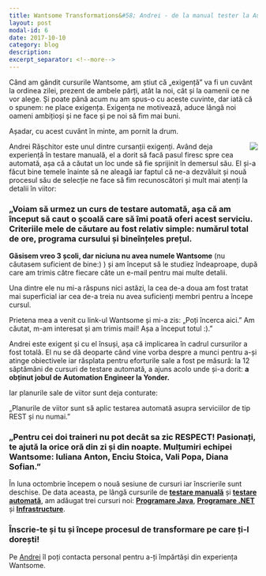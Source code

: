 ```yaml
---
title: Wantsome Transformations&#58; Andrei - de la manual tester la Automation Engineer la Yonder
layout: post
modal-id: 6
date: 2017-10-10
category: blog
description:
excerpt_separator: <!--more-->
---
```

Când am gândit cursurile Wantsome, am știut că „exigență” va fi un cuvânt la ordinea zilei, prezent de ambele părți, atât la noi, cât și la oamenii ce ne vor alege. Și poate până acum nu am spus-o cu aceste cuvinte, dar iată că o spunem: ne place exigența. Exigența ne motivează, aduce lângă noi oameni ambițioși și ne face și pe noi să fim mai buni.

Așadar, cu acest cuvânt în minte, am pornit la drum.
<!--more-->

<img src="{{ site.url }}/img/blog/andrei_raschitor.jpg" class="img-responsive img-square" align="right"/>Andrei Rășchitor este unul dintre cursanții exigenți. Având deja experiență în testare manuală, el a dorit să facă pasul firesc spre cea automată, așa că a căutat un loc unde să fie sprijinit în demersul său. El și-a făcut bine temele înainte să ne aleagă iar faptul că ne-a dezvăluit și nouă procesul său de selecție ne face să fim recunoscători și mult mai atenți la detalii în viitor:

<h3>„Voiam să urmez un curs de testare automată, așa că am început să caut o școală care să îmi poată oferi acest serviciu. Criteriile mele de căutare au fost relativ simple: numărul total de ore, programa cursului și bineînțeles prețul.</h3>

<strong>Găsisem vreo 3 școli, dar niciuna nu avea numele Wantsome</strong> (nu căutasem suficient de bine:) ) și am început să le studiez îndeaproape, după care am trimis către fiecare câte un e-mail pentru mai multe detalii.

Una dintre ele nu mi-a răspuns nici astăzi, la cea de-a doua am fost tratat mai superficial iar cea de-a treia nu avea suficienți membri pentru a începe cursul.

Prietena mea a venit cu link-ul Wantsome și mi-a zis: „Poți încerca aici.”  Am căutat, m-am interesat și am trimis mail! Așa a început totul :).”

Andrei este exigent și cu el însuși, așa că implicarea în cadrul cursurilor a fost totală. El nu se dă deoparte când vine vorba despre a munci pentru a-și atinge obiectivele iar răsplata pentru eforturile sale a fost pe măsură: la 12 săptămâni de cursuri de testare automată, a ajuns acolo unde și-a dorit: <strong>a obținut jobul de Automation Engineer la Yonder.</strong>

Iar planurile sale de viitor sunt deja conturate:

„Planurile de viitor sunt să aplic testarea automată asupra serviciilor de tip REST și nu numai.”

<h3>„Pentru cei doi traineri nu pot decât sa zic RESPECT! Pasionați, te ajută la orice oră din zi și din noapte. Mulțumiri echipei Wantsome: Iuliana Anton, Enciu Stoica, Vali Popa, Diana Sofian.”</h3>

În luna octombrie începem o nouă sesiune de cursuri iar înscrierile sunt deschise. De data aceasta, pe lângă cursurile de <a href="{{ site.url }}/curs-testare-manuala-iasi"><strong>testare manuală</strong></a> și <a href="{{ site.url }}/curs-testare-automata-iasi"><strong>testare automată</strong></a>, am adăugat trei cursuri noi: <a href="{{ site.url }}/curs-programare-java-iasi"><strong>Programare Java</strong></a>, <a href="{{ site.url }}/curs-programare-dot-net-iasi"><strong>Programare .NET</strong></a> și <a href="{{ site.url }}/curs-infrastructure-iasi"><strong>Infrastructure</strong></a>.

<h3>Înscrie-te și tu și începe procesul de transformare pe care ți-l dorești!</h3>

Pe <a href="https://www.facebook.com/raschitor.andrei/" target="_blank">Andrei</a> îl poți contacta personal pentru a-ți împărtăși din experiența Wantsome.
